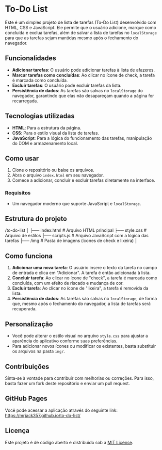 # To-Do List

Este é um simples projeto de lista de tarefas (To-Do List) desenvolvido com HTML, CSS e JavaScript. Ele permite que o usuário adicione, marque como concluída e exclua tarefas, além de salvar a lista de tarefas no `localStorage` para que as tarefas sejam mantidas mesmo após o fechamento do navegador.

## Funcionalidades

- **Adicionar tarefas**: O usuário pode adicionar tarefas à lista de afazeres.
- **Marcar tarefas como concluídas**: Ao clicar no ícone de check, a tarefa é marcada como concluída.
- **Excluir tarefas**: O usuário pode excluir tarefas da lista.
- **Persistência de dados**: As tarefas são salvas no `localStorage` do navegador, garantindo que elas não desapareçam quando a página for recarregada.

## Tecnologias utilizadas

- **HTML**: Para a estrutura da página.
- **CSS**: Para o estilo visual da lista de tarefas.
- **JavaScript**: Para a lógica do funcionamento das tarefas, manipulação do DOM e armazenamento local.

## Como usar

1. Clone o repositório ou baixe os arquivos.
2. Abra o arquivo `index.html` em seu navegador.
3. Comece a adicionar, concluir e excluir tarefas diretamente na interface.

### Requisitos

- Um navegador moderno que suporte JavaScript e `localStorage`.

## Estrutura do projeto

/to-do-list │ ├── index.html # Arquivo HTML principal ├── style.css # Arquivo de estilos ├── scripts.js # Arquivo JavaScript com a lógica das tarefas ├── /img # Pasta de imagens (ícones de check e lixeira) │


## Como funciona

1. **Adicionar uma nova tarefa**: O usuário insere o texto da tarefa no campo de entrada e clica em "Adicionar". A tarefa é então adicionada à lista.
2. **Concluir tarefa**: Ao clicar no ícone de "check", a tarefa é marcada como concluída, com um efeito de riscado e mudança de cor.
3. **Excluir tarefa**: Ao clicar no ícone de "lixeira", a tarefa é removida da lista.
4. **Persistência de dados**: As tarefas são salvas no `localStorage`, de forma que, mesmo após o fechamento do navegador, a lista de tarefas será recuperada.

## Personalização

- Você pode alterar o estilo visual no arquivo `style.css` para ajustar a aparência do aplicativo conforme suas preferências.
- Para adicionar novos ícones ou modificar os existentes, basta substituir os arquivos na pasta `img/`.

## Contribuições

Sinta-se à vontade para contribuir com melhorias ou correções. Para isso, basta fazer um fork deste repositório e enviar um pull request.


## GitHub Pages
Você pode acessar a aplicação através do seguinte link: https://mrjack357.github.io/to-do-list/

## Licença

Este projeto é de código aberto e distribuído sob a [MIT License](LICENSE).
